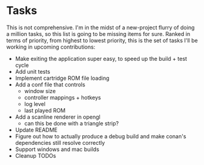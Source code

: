 # Tasks

This is not comprehensive. I'm in the midst of a new-project flurry of doing a million tasks, so this list is going to be missing items for sure. Ranked in terms of priority, from highest to lowest priority, this is the set of tasks I'll be working in upcoming contributions:

- Make exiting the application super easy, to speed up the build + test cycle
- Add unit tests
- Implement cartridge ROM file loading
- Add a conf file that controls
  - window size
  - controller mappings + hotkeys
  - log level
  - last played ROM
- Add a scanline renderer in opengl
  - can this be done with a triangle strip?
- Update README
- Figure out how to actually produce a debug build and make conan's dependencies still resolve correctly
- Support windows and mac builds
- Cleanup TODOs


